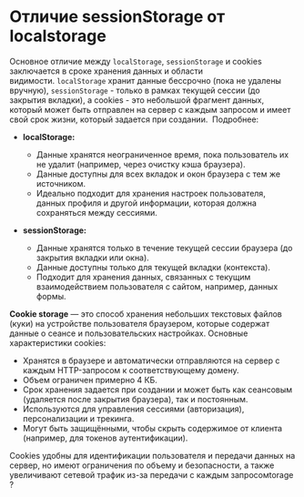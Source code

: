 
# Отличие sessionStorage от localstorage

Основное отличие между `localStorage`, `sessionStorage` и cookies заключается в сроке хранения данных и области видимости. `localStorage` хранит данные бессрочно (пока не удалены вручную), `sessionStorage` - только в рамках текущей сессии (до закрытия вкладки), а cookies - это небольшой фрагмент данных, который может быть отправлен на сервер с каждым запросом и имеет свой срок жизни, который задается при создании. 
Подробнее:

- **localStorage:**
    
    - Данные хранятся неограниченное время, пока пользователь их не удалит (например, через очистку кэша браузера). 
    - Данные доступны для всех вкладок и окон браузера с тем же источником. 
    - Идеально подходит для хранения настроек пользователя, данных профиля и другой информации, которая должна сохраняться между сессиями. 
    
- **sessionStorage:**
    
    - Данные хранятся только в течение текущей сессии браузера (до закрытия вкладки или окна). 
    - Данные доступны только для текущей вкладки (контекста). 
    - Подходит для хранения данных, связанных с текущим взаимодействием пользователя с сайтом, например, данных формы. 
    
**Cookie storage** — это способ хранения небольших текстовых файлов (куки) на устройстве пользователя браузером, которые содержат данные о сеансе и пользовательских настройках. Основные характеристики cookies:

- Хранятся в браузере и автоматически отправляются на сервер с каждым HTTP-запросом к соответствующему домену.
- Объем ограничен примерно 4 КБ.
- Срок хранения задается при создании и может быть как сеансовым (удаляется после закрытия браузера), так и постоянным.
- Используются для управления сессиями (авторизация), персонализации и трекинга.
- Могут быть защищёнными, чтобы скрыть содержимое от клиента (например, для токенов аутентификации).
    

Cookies удобны для идентификации пользователя и передачи данных на сервер, но имеют ограничения по объему и безопасности, а также увеличивают сетевой трафик из-за передачи с каждым запросомtorage ?